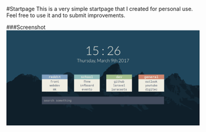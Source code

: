 #Startpage
This is a very simple startpage that I created for personal use.
Feel free to use it and to submit improvements.

###Screenshot
![screenshot](img/screenshot.png)